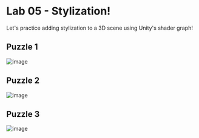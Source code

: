# Lab 05 - Stylization!
Let's practice adding stylization to a 3D scene using Unity's shader graph!

## Puzzle 1

![image](https://github.com/IwakuraRein/CIS-566-lab05-stylization/assets/28486541/a32cdaef-c3d7-4236-b054-0b0ac95ceacb)

## Puzzle 2

![image](https://github.com/IwakuraRein/CIS-566-lab05-stylization/assets/28486541/8631ddc6-9769-448c-bdf4-25374836c3a1)


## Puzzle 3

![image](https://github.com/IwakuraRein/CIS-566-lab05-stylization/assets/28486541/94c219c0-e6f4-4fca-9d53-1485246f7ee5)
